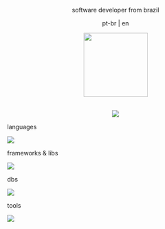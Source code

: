 <p align="center">software developer from brazil</p>
<p align="center">pt-br | en</p>
<div align="center">
  <a href="https://github.com/jonssond">
  <img height="149em" src="https://github-readme-stats.vercel.app/api/top-langs/?username=jonssond&layout=compact&langs_count=7&theme=tokyonight"/>
</div>
<br>
<div align="center">
<p align="center">
  <a href="https://skillicons.dev">
    <img src="https://skillicons.dev/icons?i=ts,express,react,git,mongodb,postgresql,python,java,spring&theme=dark" />
  </a>
</p>
</div>
<div>
<p>
  <p>languages</p>
  <a href="https://skillicons.dev">
    <img src="https://skillicons.dev/icons?i=ts,js,python,java&theme=dark" />
  </a>
  <p>frameworks & libs</p>
  <a href="https://skillicons.dev">
  <img src="https://skillicons.dev/icons?i=react,express,spring&theme=dark" />
  </a>
  <p>dbs</p>
  <a href="https://skillicons.dev">
  <img src="https://skillicons.dev/icons?i=mongodb,postgresql,mysql&theme=dark" />
  </a>
  <p>tools</p>
  <a href="https://skillicons.dev">
  <img src="https://skillicons.dev/icons?i=git,docker,intellij,vscode&theme=dark" />
  </a>
</p>
</div>




